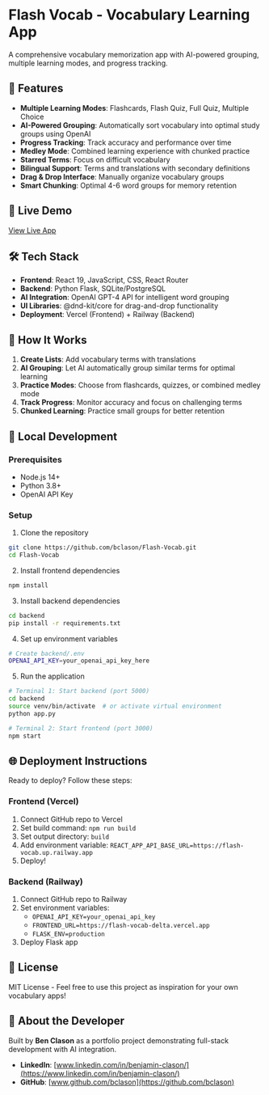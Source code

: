 # Flash Vocab - Vocabulary Learning App

A comprehensive vocabulary memorization app with AI-powered grouping, multiple learning modes, and progress tracking.

## 🌟 Features

- **Multiple Learning Modes**: Flashcards, Flash Quiz, Full Quiz, Multiple Choice
- **AI-Powered Grouping**: Automatically sort vocabulary into optimal study groups using OpenAI
- **Progress Tracking**: Track accuracy and performance over time  
- **Medley Mode**: Combined learning experience with chunked practice
- **Starred Terms**: Focus on difficult vocabulary
- **Bilingual Support**: Terms and translations with secondary definitions
- **Drag & Drop Interface**: Manually organize vocabulary groups
- **Smart Chunking**: Optimal 4-6 word groups for memory retention

## 🚀 Live Demo

[View Live App](https://flash-vocab-delta.vercel.app)

## 🛠️ Tech Stack

- **Frontend**: React 19, JavaScript, CSS, React Router
- **Backend**: Python Flask, SQLite/PostgreSQL
- **AI Integration**: OpenAI GPT-4 API for intelligent word grouping
- **UI Libraries**: @dnd-kit/core for drag-and-drop functionality
- **Deployment**: Vercel (Frontend) + Railway (Backend)

## 📱 How It Works

1. **Create Lists**: Add vocabulary terms with translations
2. **AI Grouping**: Let AI automatically group similar terms for optimal learning
3. **Practice Modes**: Choose from flashcards, quizzes, or combined medley mode  
4. **Track Progress**: Monitor accuracy and focus on challenging terms
5. **Chunked Learning**: Practice small groups for better retention

## 🔧 Local Development

### Prerequisites
- Node.js 14+
- Python 3.8+
- OpenAI API Key

### Setup
1. Clone the repository
```bash
git clone https://github.com/bclason/Flash-Vocab.git
cd Flash-Vocab
```

2. Install frontend dependencies
```bash
npm install
```

3. Install backend dependencies
```bash
cd backend
pip install -r requirements.txt
```

4. Set up environment variables
```bash
# Create backend/.env
OPENAI_API_KEY=your_openai_api_key_here
```

5. Run the application
```bash
# Terminal 1: Start backend (port 5000)
cd backend
source venv/bin/activate  # or activate virtual environment
python app.py

# Terminal 2: Start frontend (port 3000)
npm start
```

## 🌐 Deployment Instructions

Ready to deploy? Follow these steps:

### Frontend (Vercel)
1. Connect GitHub repo to Vercel
2. Set build command: `npm run build`
3. Set output directory: `build`
4. Add environment variable: `REACT_APP_API_BASE_URL=https://flash-vocab.up.railway.app`
5. Deploy!

### Backend (Railway)
1. Connect GitHub repo to Railway
2. Set environment variables:
   - `OPENAI_API_KEY=your_openai_api_key`
   - `FRONTEND_URL=https://flash-vocab-delta.vercel.app`
   - `FLASK_ENV=production`
3. Deploy Flask app

## 📄 License

MIT License - Feel free to use this project as inspiration for your own vocabulary apps!

## 🤝 About the Developer

Built by **Ben Clason** as a portfolio project demonstrating full-stack development with AI integration.

- **LinkedIn**: [www.linkedin.com/in/benjamin-clason/](https://www.linkedin.com/in/benjamin-clason/)
- **GitHub**: [www.github.com/bclason](https://github.com/bclason) 